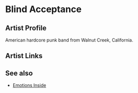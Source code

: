 # Blind Acceptance

## Artist Profile

American hardcore punk band from Walnut Creek, California.

## Artist Links



## See also

- [Emotions Inside](Emotions_Inside.md)
